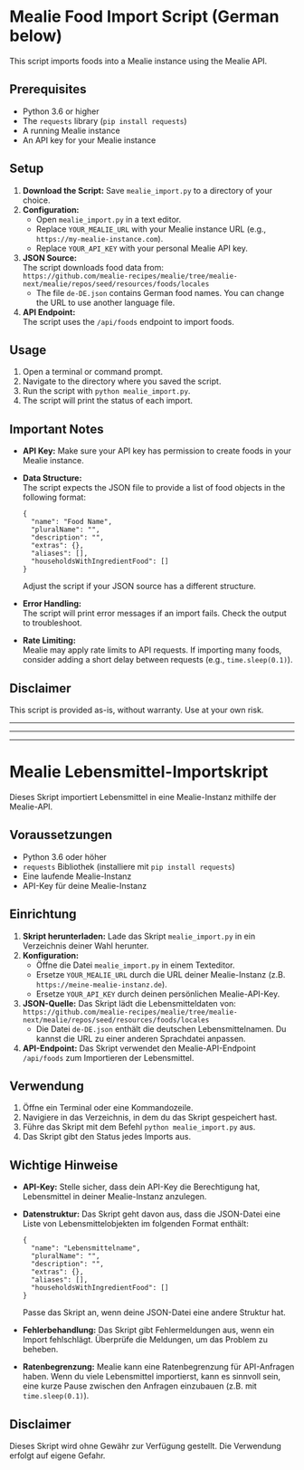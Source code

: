 # Mealie Food Import Script (German below)

This script imports foods into a Mealie instance using the Mealie API.

## Prerequisites

*   Python 3.6 or higher
*   The `requests` library (`pip install requests`)
*   A running Mealie instance
*   An API key for your Mealie instance

## Setup

1.  **Download the Script:** Save `mealie_import.py` to a directory of your choice.
2.  **Configuration:**
    *   Open `mealie_import.py` in a text editor.
    *   Replace `YOUR_MEALIE_URL` with your Mealie instance URL (e.g., `https://my-mealie-instance.com`).
    *   Replace `YOUR_API_KEY` with your personal Mealie API key.
3.  **JSON Source:**  
    The script downloads food data from:  
    `https://github.com/mealie-recipes/mealie/tree/mealie-next/mealie/repos/seed/resources/foods/locales`
    *   The file `de-DE.json` contains German food names. You can change the URL to use another language file.
4.  **API Endpoint:**  
    The script uses the `/api/foods` endpoint to import foods.

## Usage

1.  Open a terminal or command prompt.
2.  Navigate to the directory where you saved the script.
3.  Run the script with `python mealie_import.py`.
4.  The script will print the status of each import.

## Important Notes

*   **API Key:** Make sure your API key has permission to create foods in your Mealie instance.
*   **Data Structure:**  
    The script expects the JSON file to provide a list of food objects in the following format:

    ```
    {
      "name": "Food Name",
      "pluralName": "",
      "description": "",
      "extras": {},
      "aliases": [],
      "householdsWithIngredientFood": []
    }
    ```

    Adjust the script if your JSON source has a different structure.
*   **Error Handling:**  
    The script will print error messages if an import fails. Check the output to troubleshoot.
*   **Rate Limiting:**  
    Mealie may apply rate limits to API requests. If importing many foods, consider adding a short delay between requests (e.g., `time.sleep(0.1)`).

## Disclaimer

This script is provided as-is, without warranty. Use at your own risk.


---
---
---

# Mealie Lebensmittel-Importskript

Dieses Skript importiert Lebensmittel in eine Mealie-Instanz mithilfe der Mealie-API.

## Voraussetzungen

*   Python 3.6 oder höher
*   `requests` Bibliothek (installiere mit `pip install requests`)
*   Eine laufende Mealie-Instanz
*   API-Key für deine Mealie-Instanz

## Einrichtung

1.  **Skript herunterladen:** Lade das Skript `mealie_import.py` in ein Verzeichnis deiner Wahl herunter.
2.  **Konfiguration:**
    *   Öffne die Datei `mealie_import.py` in einem Texteditor.
    *   Ersetze `YOUR_MEALIE_URL` durch die URL deiner Mealie-Instanz (z.B. `https://meine-mealie-instanz.de`).
    *   Ersetze `YOUR_API_KEY` durch deinen persönlichen Mealie-API-Key.
3.  **JSON-Quelle:** Das Skript lädt die Lebensmitteldaten von:  
    `https://github.com/mealie-recipes/mealie/tree/mealie-next/mealie/repos/seed/resources/foods/locales`
    *   Die Datei `de-DE.json` enthält die deutschen Lebensmittelnamen. Du kannst die URL zu einer anderen Sprachdatei anpassen.
4.  **API-Endpoint:** Das Skript verwendet den Mealie-API-Endpoint `/api/foods` zum Importieren der Lebensmittel.

## Verwendung

1.  Öffne ein Terminal oder eine Kommandozeile.
2.  Navigiere in das Verzeichnis, in dem du das Skript gespeichert hast.
3.  Führe das Skript mit dem Befehl `python mealie_import.py` aus.
4.  Das Skript gibt den Status jedes Imports aus.

## Wichtige Hinweise

*   **API-Key:** Stelle sicher, dass dein API-Key die Berechtigung hat, Lebensmittel in deiner Mealie-Instanz anzulegen.
*   **Datenstruktur:** Das Skript geht davon aus, dass die JSON-Datei eine Liste von Lebensmittelobjekten im folgenden Format enthält:

    ```
    {
      "name": "Lebensmittelname",
      "pluralName": "",
      "description": "",
      "extras": {},
      "aliases": [],
      "householdsWithIngredientFood": []
    }
    ```

    Passe das Skript an, wenn deine JSON-Datei eine andere Struktur hat.
*   **Fehlerbehandlung:** Das Skript gibt Fehlermeldungen aus, wenn ein Import fehlschlägt. Überprüfe die Meldungen, um das Problem zu beheben.
*   **Ratenbegrenzung:** Mealie kann eine Ratenbegrenzung für API-Anfragen haben. Wenn du viele Lebensmittel importierst, kann es sinnvoll sein, eine kurze Pause zwischen den Anfragen einzubauen (z.B. mit `time.sleep(0.1)`).

## Disclaimer

Dieses Skript wird ohne Gewähr zur Verfügung gestellt. Die Verwendung erfolgt auf eigene Gefahr.
